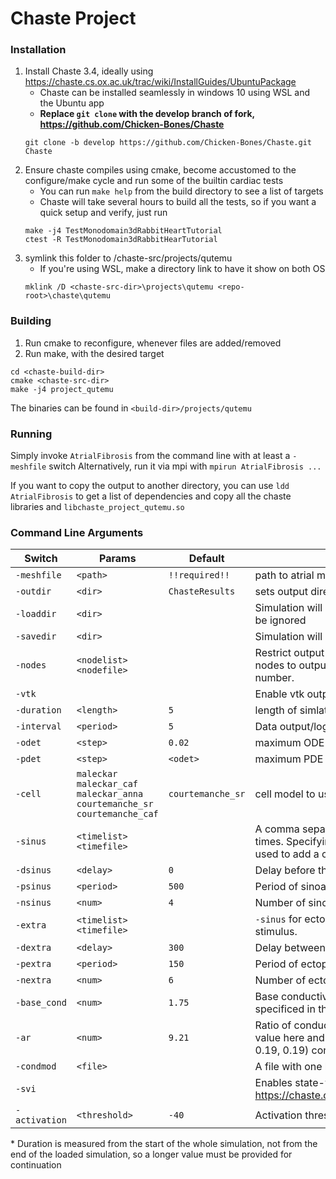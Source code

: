 
# Chaste Project
### Installation
1. Install Chaste 3.4, ideally using https://chaste.cs.ox.ac.uk/trac/wiki/InstallGuides/UbuntuPackage
    * Chaste can be installed seamlessly in windows 10 using WSL and the Ubuntu app
    * **Replace `git clone` with the develop branch of fork, https://github.com/Chicken-Bones/Chaste**
    ```
    git clone -b develop https://github.com/Chicken-Bones/Chaste.git Chaste
    ```
2. Ensure chaste compiles using cmake, become accustomed to the configure/make cycle and run some of the builtin cardiac tests
    * You can run `make help` from the build directory to see a list of targets
    * Chaste will take several hours to build all the tests, so if you want a quick setup and verify, just run  
    ```
    make -j4 TestMonodomain3dRabbitHeartTutorial
    ctest -R TestMonodomain3dRabbitHearTutorial
    ```
3. symlink this folder to /chaste-src/projects/qutemu
    * If you're using WSL, make a directory link to have it show on both OS
    ```
    mklink /D <chaste-src-dir>\projects\qutemu <repo-root>\chaste\qutemu
    ```

### Building
1. Run cmake to reconfigure, whenever files are added/removed
2. Run make, with the desired target
```
cd <chaste-build-dir>
cmake <chaste-src-dir>
make -j4 project_qutemu
```
The binaries can be found in `<build-dir>/projects/qutemu`

### Running
Simply invoke `AtrialFibrosis` from the command line with at least a `-meshfile` switch
Alternatively, run it via mpi with `mpirun AtrialFibrosis ...`

If you want to copy the output to another directory, you can use `ldd AtrialFibrosis` to get a list of dependencies and copy all the chaste libraries and `libchaste_project_qutemu.so`


### Command Line Arguments
| Switch | Params | Default | Description |
| --- | --- | --- | --- |
| `-meshfile` | `<path>` | `!!required!!` | path to atrial mesh (wthout the .node extension)
| `-outdir` | `<dir>` | `ChasteResults` | sets output directory to `testoutput/<dir>`
| `-loaddir` | `<dir>` |  | Simulation will be resumed* from a state in `testoutput/<dir>`. `-meshfile` will be ignored
| `-savedir` | `<dir>` |  | Simulation will be saved in `testoutput/<dir>`
| `-nodes` | `<nodelist>`<br>`<nodefile>` || Restrict output nodes (by number in .node file). A comma separated list of nodes to output or a file where each entry is a single line containing a node number. |
| `-vtk` ||| Enable vtk output |
| `-duration` | `<length>` | `5` | length of simlation (ms) |
| `-interval` | `<period>` | `5` | Data output/logging interval for results.h5 and results.[p]vtk (ms) |
| `-odet` | `<step>` | `0.02` | maximum ODE integration step (ms) |
| `-pdet` | `<step>` | `<odet>` | maximum PDE integration step (ms) |
| `-cell` | `maleckar`<br>`maleckar_caf`<br>`maleckar_anna`<br>`courtemanche_sr`<br>`courtemanche_caf` | `courtemanche_sr` | cell model to use |
| `-sinus` | `<timelist>`<br>`<timefile>` || A comma separated list or newline separated file containing the stimulus times. Specifying this option will ignore `-psinus` and `-nsinus`. `-dsinus` can be used to add a constant to time values in this option. |
| `-dsinus` | `<delay>` | `0` | Delay before the first sinoatrial node trigger (ms) |
| `-psinus` | `<period>` | `500` | Period of sinoatrial trigger (ms) |
| `-nsinus` | `<num>` | `4` | Number of sinoatrial triggers  |
| `-extra` | `<timelist>`<br>`<timefile>` || `-sinus` for ectopic stimulus. Times are relative to the end of the sinus stimulus.  |
| `-dextra` | `<delay>` | `300` | Delay between last sinoatrial trigger and first ectopic trigger (ms) |
| `-pextra` | `<period>` | `150` | Period of ectopic trigger (ms) |
| `-nextra` | `<num>` | `6` | Number of ectopic triggers  |
| `-base_cond` | `<num>` | `1.75` | Base conductivity value (in Chaste's units). Not used if anatomical locations specificed in the .ele file |
| `-ar` | `<num>` | `9.21` | Ratio of conductivity values between longitudinal and transverse (default value here and for -base_cond corresponds to Chaste's traditional (1.75, 0.19, 0.19) conductivity) |
| `-condmod` | `<file>` || A file with one line per element containing conductivity multipliers
| `-svi` ||| Enables state-variable interpolation https://chaste.cs.ox.ac.uk/trac/wiki/ChasteGuides/StateVariableInterpolation
| `-activation` | `<threshold>` | `-40` | Activation threshold used for generating snapshots (mV). |

\* Duration is measured from the start of the whole simulation, not from the end of the loaded simulation, so a longer value must be provided for continuation

